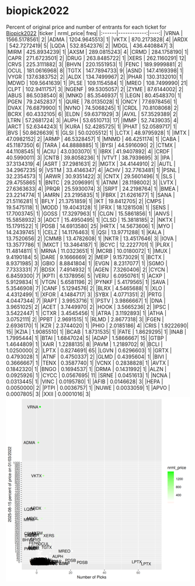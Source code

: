 # biopick2022
Percent of original price and number of entrants for each ticket for [Biopick2022](https://twitter.com/hashtag/Biopick2022)
|ticker |   nrml_price| freq|
|:------|------------:|----:|
|VRNA   | 1566.5178561|    2|
|ADMA   | 1204.9645513|    1|
|VKTX   |  870.2173828|    4|
|ARDX   |  542.7272419|    5|
|LQDA   |  532.8542376|    2|
|MDGL   |  436.4408847|    3|
|MIRM   |  425.8934239|    1|
|AXSM   |  289.0815243|    4|
|CRMD   |  284.1758190|    1|
|CAPR   |  271.6723501|    2|
|DRUG   |  263.8485722|    1|
|XERS   |  262.1160291|   12|
|CRVS   |  225.3111882|    3|
|BHVN   |  220.1551953|    1|
|FENC   |  189.9999881|    2|
|OCUL   |  181.0616968|    8|
|TGTX   |  147.7894733|    9|
|ASND   |  147.4169398|    1|
|VYGR   |  137.6383752|    2|
|ALDX   |  134.7499967|    2|
|PHAR   |  130.3132010|    1|
|MDWD   |  109.5641639|    1|
|PLSE   |  109.1154584|    1|
|MREO   |  108.7499990|   21|
|CLPT   |  102.9411757|    3|
|NGENF  |   99.5305057|    2|
|ZYME   |   87.6144002|    2|
|ABUS   |   86.5038540|    8|
|MNKD   |   85.3546937|    1|
|LEGN   |   80.4548370|    1|
|PGEN   |   79.2452837|    1|
|QURE   |   78.0135028|    1|
|ONCY   |   77.6978456|    1|
|DVAX   |   76.6879900|    1|
|NVNO   |   74.5068245|    1|
|CRDL   |   70.8108068|    2|
|BCRX   |   60.4332105|    6|
|ELDN   |   59.6371929|    3|
|AVXL   |   57.3529389|    2|
|LTRN   |   57.2681724|    3|
|AUPH   |   53.6510713|   17|
|IMMP   |   52.7439035|    4|
|ARCT   |   52.6344243|    1|
|KURA   |   52.4285725|    1|
|PHAT   |   52.0589717|    1|
|BVS    |   50.8626639|    1|
|GLSI   |   50.0205512|    1|
|LCTX   |   48.9795928|    1|
|IMTX   |   47.0982152|    2|
|ARMP   |   46.5328457|    1|
|MNMD   |   46.4251174|    1|
|CABA   |   45.1187350|    6|
|TARA   |   44.8888885|    1|
|BYSI   |   44.5916090|    2|
|CTMX   |   44.1108545|    1|
|ACIU   |   43.0303070|    1|
|IBRX   |   41.9407892|    4|
|CRDF   |   40.5990011|    3|
|CNTB   |   39.8058236|    1|
|VTVT   |   38.7939695|    3|
|IPA    |   37.3134319|    4|
|ASRT   |   37.2981631|    2|
|MGTX   |   34.4144910|    2|
|AUTL   |   34.2967235|    9|
|VSTM   |   33.4146347|    4|
|ACHV   |   32.7763481|    1|
|PSNL   |   32.2354573|    1|
|ARWR   |   30.9351422|    3|
|CNTX   |   29.5601496|    1|
|SLS    |   29.4755865|    1|
|BNTC   |   29.2096991|    1|
|ATNM   |   28.1198002|    3|
|LVTX   |   27.6363633|    4|
|PRQR   |   25.5930074|    3|
|SRPT   |   24.2198764|    1|
|BMEA   |   23.2214774|    1|
|AMRN   |   23.2195835|    1|
|FBRX   |   21.6261677|    1|
|SANA   |   21.5116281|    1|
|BFLY   |   21.3751859|    1|
|IKT    |   19.8412705|    2|
|CMPS   |   19.5475118|    1|
|MODD   |   19.4043128|    1|
|IFRX   |   18.1281508|    1|
|SENS   |   17.7003745|    1|
|GOSS   |   17.3297963|    1|
|CLGN   |   15.5861856|    1|
|ANVS   |   15.5858932|    3|
|ADCT   |   15.4950495|    1|
|CLSD   |   15.3818185|    2|
|NKTX   |   15.1791522|    1|
|PDSB   |   14.6913580|   25|
|HRTX   |   14.5673606|    1|
|MYO    |   14.2439745|    1|
|CELZ   |   14.1176463|    1|
|QSI    |   13.9771288|    1|
|KALA   |   13.7520656|    2|
|CMMB   |   13.4782608|    1|
|NKTR   |   13.4517646|    3|
|IOVA   |   13.3577786|    1|
|MXCT   |   13.3464187|    1|
|BCYC   |   12.2227701|    1|
|PLRX   |   11.4814811|    1|
|MRNA   |   11.0323651|    1|
|MCRB   |   10.0180072|    1|
|IMUX   |    9.4190184|    5|
|DARE   |    9.1666669|    2|
|MEIP   |    9.1573029|    1|
|BCTX   |    8.9371985|    3|
|GBIO   |    8.8841804|    1|
|EVGN   |    8.2317077|    1|
|SGMO   |    7.7333331|    7|
|BDSX   |    7.4914932|    1|
|AGEN   |    7.3260406|    2|
|CYCN   |    6.8459300|    7|
|KPTI   |    6.1378956|    5|
|VERU   |    6.0950761|    1|
|ACXP   |    5.9129834|    1|
|VTGN   |    5.6581196|    2|
|PYNKF  |    5.4179565|    1|
|SAVA   |    5.3546908|    7|
|CANF   |    5.1294576|    2|
|BLRX   |    4.5465688|    1|
|XLO    |    4.4312499|    1|
|XFOR   |    4.1484717|    3|
|SYBX   |    4.0771351|    2|
|PRTG   |    4.0447344|    7|
|RAPT   |    3.9953716|    1|
|PSTV   |    3.9866667|    1|
|DNA    |    3.9651025|    2|
|ACET   |    3.7449970|    2|
|HOOK   |    3.5665236|    2|
|IPSC   |    3.5422447|    1|
|CTXR   |    3.4545456|    1|
|ATRA   |    3.1192893|    1|
|ATHA   |    3.0752111|    2|
|PPBT   |    2.9691515|    1|
|RLMD   |    2.8677318|    3|
|FGEN   |    2.6936170|    1|
|KZR    |    2.3744020|    1|
|PHIO   |    2.0185186|    4|
|CRIS   |    1.9222690|   15|
|KZIA   |    1.9085510|    1|
|BCAB   |    1.8731535|    1|
|FATE   |    1.8629295|    1|
|INAB   |    1.7995444|    1|
|BTAI   |    1.6847024|    5|
|ADAP   |    1.5866667|   15|
|GTBP   |    1.4644809|    1|
|XAIR   |    1.2288135|    8|
|PAVM   |    1.2189702|    9|
|BCLI   |    1.0250000|    2|
|LPTX   |    0.8274691|   65|
|LGVN   |    0.6296603|    1|
|GRTX   |    0.4793028|    1|
|ATNF   |    0.4750337|    2|
|GLMD   |    0.4395604|    1|
|BIVI   |    0.3666667|    1|
|TENX   |    0.3587740|    1|
|VCNX   |    0.2838828|    1|
|AVTX   |    0.1842320|    1|
|BNGO   |    0.1694537|    1|
|DRMA   |    0.1431992|    1|
|ALZN   |    0.0925926|    1|
|CYCC   |    0.0567695|   11|
|SRNE   |    0.0451613|    1|
|NCNA   |    0.0313445|    1|
|VINC   |    0.0195780|    1|
|AFIB   |    0.0146628|    3|
|HEPA   |    0.0050000|    2|
|PTPI   |    0.0036757|    1|
|NUWE   |    0.0033059|    1|
|APVO   |    0.0007805|    3|
|XXII   |    0.0001016|    3|
![retvspicks](biopicks.png?raw=true)
